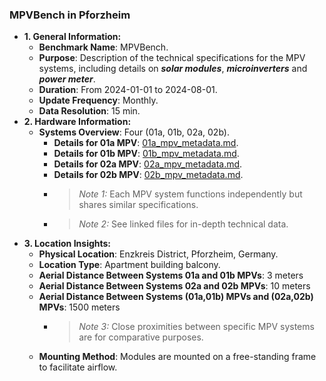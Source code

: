 ### **MPVBench in Pforzheim**

- **1. General Information:**
  - **Benchmark Name**: MPVBench.
  - **Purpose**: Description of the technical specifications for the MPV systems, including details on **_solar modules_**, **_microinverters_** and **_power meter_**.
  - **Duration**: From 2024-01-01 to 2024-08-01.
  - **Update Frequency**: Monthly.
  - **Data Resolution**: 15 min.
- **2. Hardware Information:**
  - **Systems Overview**: Four (01a, 01b, 02a, 02b).
    - **Details for 01a MPV**: [01a_mpv_metadata.md](01a_mpv_metadata.md).
    - **Details for 01b MPV**: [01b_mpv_metadata.md](01b_mpv_metadata.md).
    - **Details for 02a MPV**: [02a_mpv_metadata.md](02a_mpv_metadata.md).
    - **Details for 02b MPV**: [02b_mpv_metadata.md](02b_mpv_metadata.md).
    - > _Note 1:_ Each MPV system functions independently but shares similar specifications.
    - > _Note 2:_ See linked files for in-depth technical data.
- **3. Location Insights:**
  - **Physical Location**: Enzkreis District, Pforzheim, Germany.
  - **Location Type**: Apartment building balcony.
  - **Aerial Distance Between Systems 01a and 01b MPVs**: 3 meters
  - **Aerial Distance Between Systems 02a and 02b MPVs**: 10 meters
  - **Aerial Distance Between Systems (01a,01b) MPVs and (02a,02b) MPVs**: 1500 meters
    - > _Note 3:_ Close proximities between specific MPV systems are for comparative purposes.
  - **Mounting Method**: Modules are mounted on a free-standing frame to facilitate airflow.
<!-- 
Luftlinie: shortest distance between two places 
[Link](https://www.luftlinie.org/)
-->
